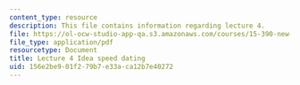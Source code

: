 ```yaml
---
content_type: resource
description: This file contains information regarding lecture 4.
file: https://ol-ocw-studio-app-qa.s3.amazonaws.com/courses/15-390-new-enterprises-spring-2013/156e2be901f279b7e33aca12b7e40272_MIT15_390S13_lec04.pdf
file_type: application/pdf
resourcetype: Document
title: Lecture 4 Idea speed dating
uid: 156e2be9-01f2-79b7-e33a-ca12b7e40272
---
```

